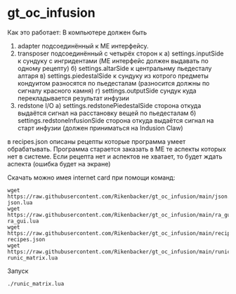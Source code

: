 # gt_oc_infusion
Как это работает:
В компьютере должен быть 
1. adapter подсоединённый к ME интерфейсу.
2. transposer подсоединённый с четырёх сторон к
а) settings.inputSide к сундуку с ингридентами (ME интерфейс должен выдавать по одному рецепту)
б) settings.altarSide к центральнму пьедесталу алтаря
в) settings.piedestalSide к сундуку из котрого предметы кондуитом разносятся по пьедесталам (разносится должны по сигналу красного камня)
г) settings.outputSide сундук куда перекладывается результат инфузии
3. redstone I/O
a) settings.redstonePiedestalSide сторона откуда выдаётся сигнал на расстановку вещей по пьедесталам
б) settings.redstoneInfusionSide сторона откуда выдаётся сигнал на старт инфузии (должен приниматься на Indusion Claw)

в recipes.json описаны рецепты которые программа умеет обрабатывать.
Программа старается заказать в МЕ те аспекты которых нет в системе. Если рецепта нет и аспектов не хватает, то будет ждать аспекта (ошибка будет на экране)

Скачать можно имея internet card при помощи команд:
```
wget https://raw.githubusercontent.com/Rikenbacker/gt_oc_infusion/main/json.lua json.lua 
wget https://raw.githubusercontent.com/Rikenbacker/gt_oc_infusion/main/ra_gui.lua ra_gui.lua 
wget https://raw.githubusercontent.com/Rikenbacker/gt_oc_infusion/main/recipes.json recipes.json 
wget https://raw.githubusercontent.com/Rikenbacker/gt_oc_infusion/main/runic_matrix.lua runic_matrix.lua 
```

Запуск 
```
./runic_matrix.lua 
```
